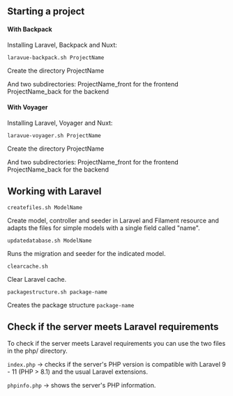 ## Starting a project

#### With Backpack

Installing Laravel, Backpack and Nuxt:

```
laravue-backpack.sh ProjectName
```

Create the directory ProjectName

And two subdirectories:
ProjectName_front for the frontend
ProjectName_back for the backend

#### With Voyager

Installing Laravel, Voyager and Nuxt:

```
laravue-voyager.sh ProjectName
```

Create the directory ProjectName

And two subdirectories:
ProjectName_front for the frontend
ProjectName_back for the backend

## Working with Laravel

```
createfiles.sh ModelName
```
Create model, controller and seeder in Laravel and Filament resource and adapts the files for simple models with a single field called "name".

```
updatedatabase.sh ModelName
```
Runs the migration and seeder for the indicated model.

```
clearcache.sh
```
Clear Laravel cache.


```
packagestructure.sh package-name
```
Creates the package structure `package-name`


## Check if the server meets Laravel requirements

To check if the server meets Laravel requirements you can use the two files in the php/ directory.

`index.php` -> checks if the server's PHP version is compatible with Laravel 9 - 11 (PHP > 8.1) and the usual Laravel extensions.

`phpinfo.php` -> shows the server's PHP information.
